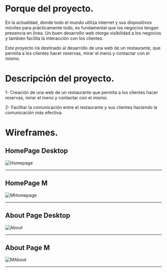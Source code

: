 # Porque del proyecto.

En la actualidad, donde todo el mundo utiliza internet y sus dispositivos móviles para prácticamente todo, es fundamental que los negocios tengan presencia en línea. Un buen desarrollo web otorga visibilidad a los negocios y también facilita la interacción con los clientes.

Este proyecto irá destinado al desarrollo de una web de un restaurante, que permita a los clientes hacer reservas, mirar el menú y contactar con el mismo.

# Descripción del proyecto.

1- Creación de una web de un restaurante que permita a los clientes hacer reservas, mirar el menú y contactar con el mismo.

2- Facilitar la comunicación entre el restaurante y sus clientes haciendo la comunicación más efectiva.

# Wireframes.

## HomePage Desktop

![Homepage](./images/Homepage.png)

--- -

## HomePage M

![MHomepage](./images/MHomepage.png)

--- -

## About Page Desktop

![About](./images/About.png)

--- - 

## About Page M

![MAbout](./images/MAbout.png)

--- -
